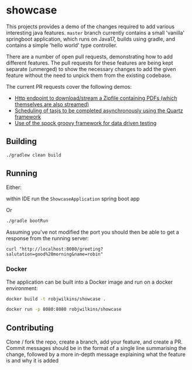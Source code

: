 # showcase

This projects provides a demo of the changes required to add various interesting java features.
`master` branch currently contains a small 'vanilla' springboot application, which runs on Java17, builds using gradle,
and contains a simple 'hello world' type controller.

There are a number of open pull requests, demonstrating how to add different features. The pull requests for these features
are being kept separate (unmerged) to show the necessary changes to add the given feature without the need to unpick
them from the existing codebase. 

The current PR requests cover the following demos:
- [Http endpoint to download/stream a Zipfile containing PDFs (which themselves are also streamed)](https://github.com/robjwilkins/showcase/pull/7)
- [Scheduling of tasjs to be completed asynchronously using the Quartz framework](https://github.com/robjwilkins/showcase/pull/2)
- [Use of the spock groovy framework for data driven testing](https://github.com/robjwilkins/showcase/pull/1)

## Building

```bash
./gradlew clean build
```

## Running

Either:

within IDE run the `ShowcaseApplication` spring boot app

Or

```bash
./gradle bootRun
```

Assuming you've not modified the port you should then be able to get a response from the 
running server:

`curl "http://localhost:8080/greeting?salutation=good%20morning&name=robin"`


### Docker
The application can be built into a Docker image and run on a docker environment:

```bash
docker build -t robjwilkins/showcase .

docker run -p 8080:8080 robjwilkins/showcase
```

## Contributing

Clone / fork the repo, create a branch, add your feature, and create a PR. Commit messages should be in the format of a single
line summarising the change, followed by a more in-depth message explaining what the feature is and why it is added